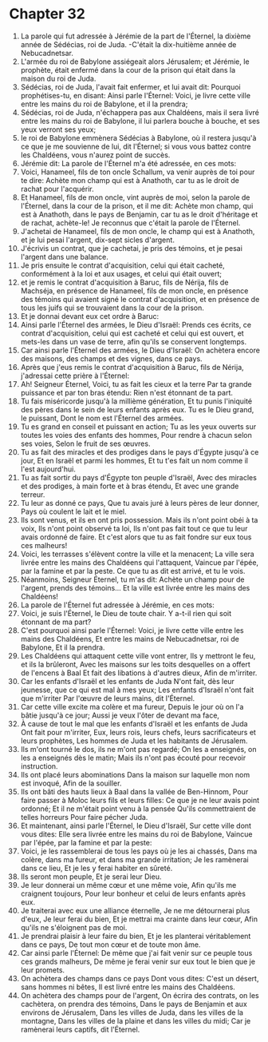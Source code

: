 # Chapter 32

1. La parole qui fut adressée à Jérémie de la part de l'Éternel, la dixième année de Sédécias, roi de Juda. -C'était la dix-huitième année de Nebucadnetsar.
2. L'armée du roi de Babylone assiégeait alors Jérusalem; et Jérémie, le prophète, était enfermé dans la cour de la prison qui était dans la maison du roi de Juda.
3. Sédécias, roi de Juda, l'avait fait enfermer, et lui avait dit: Pourquoi prophétises-tu, en disant: Ainsi parle l'Éternel: Voici, je livre cette ville entre les mains du roi de Babylone, et il la prendra;
4. Sédécias, roi de Juda, n'échappera pas aux Chaldéens, mais il sera livré entre les mains du roi de Babylone, il lui parlera bouche à bouche, et ses yeux verront ses yeux;
5. le roi de Babylone emmènera Sédécias à Babylone, où il restera jusqu'à ce que je me souvienne de lui, dit l'Éternel; si vous vous battez contre les Chaldéens, vous n'aurez point de succès.
6. Jérémie dit: La parole de l'Éternel m'a été adressée, en ces mots:
7. Voici, Hanameel, fils de ton oncle Schallum, va venir auprès de toi pour te dire: Achète mon champ qui est à Anathoth, car tu as le droit de rachat pour l'acquérir.
8. Et Hanameel, fils de mon oncle, vint auprès de moi, selon la parole de l'Éternel, dans la cour de la prison, et il me dit: Achète mon champ, qui est à Anathoth, dans le pays de Benjamin, car tu as le droit d'héritage et de rachat, achète-le! Je reconnus que c'était la parole de l'Éternel.
9. J'achetai de Hanameel, fils de mon oncle, le champ qui est à Anathoth, et je lui pesai l'argent, dix-sept sicles d'argent.
10. J'écrivis un contrat, que je cachetai, je pris des témoins, et je pesai l'argent dans une balance.
11. Je pris ensuite le contrat d'acquisition, celui qui était cacheté, conformément à la loi et aux usages, et celui qui était ouvert;
12. et je remis le contrat d'acquisition à Baruc, fils de Nérija, fils de Machséja, en présence de Hanameel, fils de mon oncle, en présence des témoins qui avaient signé le contrat d'acquisition, et en présence de tous les juifs qui se trouvaient dans la cour de la prison.
13. Et je donnai devant eux cet ordre à Baruc:
14. Ainsi parle l'Éternel des armées, le Dieu d'Israël: Prends ces écrits, ce contrat d'acquisition, celui qui est cacheté et celui qui est ouvert, et mets-les dans un vase de terre, afin qu'ils se conservent longtemps.
15. Car ainsi parle l'Éternel des armées, le Dieu d'Israël: On achètera encore des maisons, des champs et des vignes, dans ce pays.
16. Après que j'eus remis le contrat d'acquisition à Baruc, fils de Nérija, j'adressai cette prière à l'Éternel:
17. Ah! Seigneur Éternel, Voici, tu as fait les cieux et la terre Par ta grande puissance et par ton bras étendu: Rien n'est étonnant de ta part.
18. Tu fais miséricorde jusqu'à la millième génération, Et tu punis l'iniquité des pères dans le sein de leurs enfants après eux. Tu es le Dieu grand, le puissant, Dont le nom est l'Éternel des armées.
19. Tu es grand en conseil et puissant en action; Tu as les yeux ouverts sur toutes les voies des enfants des hommes, Pour rendre à chacun selon ses voies, Selon le fruit de ses œuvres.
20. Tu as fait des miracles et des prodiges dans le pays d'Égypte jusqu'à ce jour, Et en Israël et parmi les hommes, Et tu t'es fait un nom comme il l'est aujourd'hui.
21. Tu as fait sortir du pays d'Égypte ton peuple d'Israël, Avec des miracles et des prodiges, à main forte et à bras étendu, Et avec une grande terreur.
22. Tu leur as donné ce pays, Que tu avais juré à leurs pères de leur donner, Pays où coulent le lait et le miel.
23. Ils sont venus, et ils en ont pris possession. Mais ils n'ont point obéi à ta voix, Ils n'ont point observé ta loi, Ils n'ont pas fait tout ce que tu leur avais ordonné de faire. Et c'est alors que tu as fait fondre sur eux tous ces malheurs!
24. Voici, les terrasses s'élèvent contre la ville et la menacent; La ville sera livrée entre les mains des Chaldéens qui l'attaquent, Vaincue par l'épée, par la famine et par la peste. Ce que tu as dit est arrivé, et tu le vois.
25. Néanmoins, Seigneur Éternel, tu m'as dit: Achète un champ pour de l'argent, prends des témoins... Et la ville est livrée entre les mains des Chaldéens!
26. La parole de l'Éternel fut adressée à Jérémie, en ces mots:
27. Voici, je suis l'Éternel, le Dieu de toute chair. Y a-t-il rien qui soit étonnant de ma part?
28. C'est pourquoi ainsi parle l'Éternel: Voici, je livre cette ville entre les mains des Chaldéens, Et entre les mains de Nebucadnetsar, roi de Babylone, Et il la prendra.
29. Les Chaldéens qui attaquent cette ville vont entrer, Ils y mettront le feu, et ils la brûleront, Avec les maisons sur les toits desquelles on a offert de l'encens à Baal Et fait des libations à d'autres dieux, Afin de m'irriter.
30. Car les enfants d'Israël et les enfants de Juda N'ont fait, dès leur jeunesse, que ce qui est mal à mes yeux; Les enfants d'Israël n'ont fait que m'irriter Par l'œuvre de leurs mains, dit l'Éternel.
31. Car cette ville excite ma colère et ma fureur, Depuis le jour où on l'a bâtie jusqu'à ce jour; Aussi je veux l'ôter de devant ma face,
32. À cause de tout le mal que les enfants d'Israël et les enfants de Juda Ont fait pour m'irriter, Eux, leurs rois, leurs chefs, leurs sacrificateurs et leurs prophètes, Les hommes de Juda et les habitants de Jérusalem.
33. Ils m'ont tourné le dos, ils ne m'ont pas regardé; On les a enseignés, on les a enseignés dès le matin; Mais ils n'ont pas écouté pour recevoir instruction.
34. Ils ont placé leurs abominations Dans la maison sur laquelle mon nom est invoqué, Afin de la souiller.
35. Ils ont bâti des hauts lieux à Baal dans la vallée de Ben-Hinnom, Pour faire passer à Moloc leurs fils et leurs filles: Ce que je ne leur avais point ordonné; Et il ne m'était point venu à la pensée Qu'ils commettraient de telles horreurs Pour faire pécher Juda.
36. Et maintenant, ainsi parle l'Éternel, le Dieu d'Israël, Sur cette ville dont vous dites: Elle sera livrée entre les mains du roi de Babylone, Vaincue par l'épée, par la famine et par la peste:
37. Voici, je les rassemblerai de tous les pays où je les ai chassés, Dans ma colère, dans ma fureur, et dans ma grande irritation; Je les ramènerai dans ce lieu, Et je les y ferai habiter en sûreté.
38. Ils seront mon peuple, Et je serai leur Dieu.
39. Je leur donnerai un même cœur et une même voie, Afin qu'ils me craignent toujours, Pour leur bonheur et celui de leurs enfants après eux.
40. Je traiterai avec eux une alliance éternelle, Je ne me détournerai plus d'eux, Je leur ferai du bien, Et je mettrai ma crainte dans leur cœur, Afin qu'ils ne s'éloignent pas de moi.
41. Je prendrai plaisir à leur faire du bien, Et je les planterai véritablement dans ce pays, De tout mon cœur et de toute mon âme.
42. Car ainsi parle l'Éternel: De même que j'ai fait venir sur ce peuple tous ces grands malheurs, De même je ferai venir sur eux tout le bien que je leur promets.
43. On achètera des champs dans ce pays Dont vous dites: C'est un désert, sans hommes ni bêtes, Il est livré entre les mains des Chaldéens.
44. On achètera des champs pour de l'argent, On écrira des contrats, on les cachètera, on prendra des témoins, Dans le pays de Benjamin et aux environs de Jérusalem, Dans les villes de Juda, dans les villes de la montagne, Dans les villes de la plaine et dans les villes du midi; Car je ramènerai leurs captifs, dit l'Éternel.

